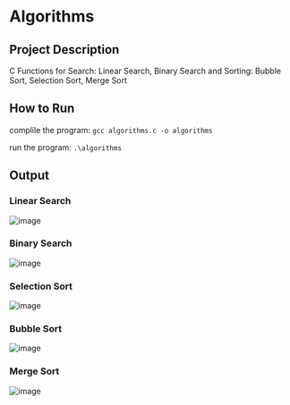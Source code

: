 # Algorithms

## Project Description

C Functions for Search: Linear Search, Binary Search and Sorting: Bubble Sort, Selection Sort, Merge Sort

## How to Run

complile the program: ```gcc algorithms.c -o algorithms```

run the program: ```.\algorithms```

## Output
### Linear Search
![image](https://github.com/sohankancherla/Algorithms/assets/30853467/0ab20388-ba3f-45db-a804-cb9c96bbb5cb)
### Binary Search
![image](https://github.com/sohankancherla/Algorithms/assets/30853467/514b49e5-95b9-447a-8e7e-3995298e32aa)
### Selection Sort
![image](https://github.com/sohankancherla/Algorithms/assets/30853467/93000ac3-c081-46ce-b9f7-e9d22edf8d38)
### Bubble Sort
![image](https://github.com/sohankancherla/Algorithms/assets/30853467/4e98f2e5-c221-453c-a543-6556ab3ea65e)
### Merge Sort
![image](https://github.com/sohankancherla/Algorithms/assets/30853467/68299adf-f5b2-47f9-8ec8-5985bcbebe74)






